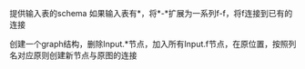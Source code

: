 
提供输入表的schema
如果输入表有*，将*-*扩展为一系列f-f，将f连接到已有的连接

创建一个graph结构，删除Input.*节点，加入所有Input.f节点，在原位置，按照列名对应原则创建新节点与原图的连接


